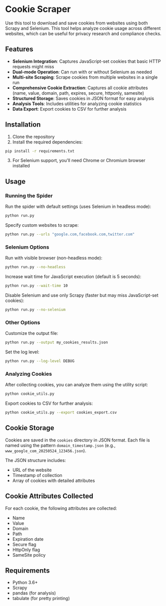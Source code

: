 # Cookie Scraper

Use this tool to download and save cookies from websites using both Scrapy and Selenium. This tool helps analyze cookie usage across different websites, which can be useful for privacy research and compliance checks.

## Features

- **Selenium Integration**: Captures JavaScript-set cookies that basic HTTP requests might miss
- **Dual-mode Operation**: Can run with or without Selenium as needed
- **Multi-site Scraping**: Scrape cookies from multiple websites in a single run
- **Comprehensive Cookie Extraction**: Captures all cookie attributes (name, value, domain, path, expires, secure, httponly, samesite)
- **Structured Storage**: Saves cookies in JSON format for easy analysis
- **Analysis Tools**: Includes utilities for analyzing cookie statistics
- **Data Export**: Export cookies to CSV for further analysis

## Installation

1. Clone the repository
2. Install the required dependencies:

```bash
pip install -r requirements.txt
```

3. For Selenium support, you'll need Chrome or Chromium browser installed

## Usage

### Running the Spider

Run the spider with default settings (uses Selenium in headless mode):

```bash
python run.py
```

Specify custom websites to scrape:

```bash
python run.py --urls "google.com,facebook.com,twitter.com"
```

### Selenium Options

Run with visible browser (non-headless mode):

```bash
python run.py --no-headless
```

Increase wait time for JavaScript execution (default is 5 seconds):

```bash
python run.py --wait-time 10
```

Disable Selenium and use only Scrapy (faster but may miss JavaScript-set cookies):

```bash
python run.py --no-selenium
```

### Other Options

Customize the output file:

```bash
python run.py --output my_cookies_results.json
```

Set the log level:

```bash
python run.py --log-level DEBUG
```

### Analyzing Cookies

After collecting cookies, you can analyze them using the utility script:

```bash
python cookie_utils.py
```

Export cookies to CSV for further analysis:

```bash
python cookie_utils.py --export cookies_export.csv
```

## Cookie Storage

Cookies are saved in the `cookies` directory in JSON format. Each file is named using the pattern `domain_timestamp.json` (e.g., `www_google_com_20250524_123456.json`).

The JSON structure includes:
- URL of the website
- Timestamp of collection
- Array of cookies with detailed attributes

## Cookie Attributes Collected

For each cookie, the following attributes are collected:
- Name
- Value
- Domain
- Path
- Expiration date
- Secure flag
- HttpOnly flag
- SameSite policy

## Requirements

- Python 3.6+
- Scrapy
- pandas (for analysis)
- tabulate (for pretty printing)
